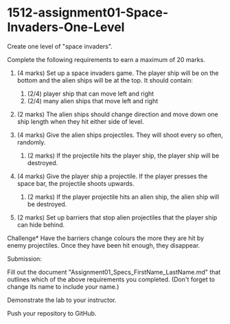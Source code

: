 # 1512-assignment01-Space-Invaders-One-Level
Create one level of "space invaders". 

Complete the following requirements to earn a maximum of 20 marks. 

1. (4 marks) Set up a space invaders game. The player ship will be on the bottom and the alien ships will be at the top. It should contain: 
    1. (2/4) player ship that can move left and right
    2. (2/4) many alien ships that move left and right

2. (2 marks) The alien ships should change direction and move down one ship length when they hit either side of level. 

3. (4 marks) Give the alien ships projectiles. They will shoot every so often, randomly.  

    1. (2 marks) If the projectile hits the player ship, the player ship will be destroyed. 

4. (4 marks) Give the player ship a projectile. If the player presses the space bar, the projectile shoots upwards.  

    1. (2 marks) If the player projectile hits an alien ship, the alien ship will be destroyed. 

5. (2 marks) Set up barriers that stop alien projectiles that the player ship can hide behind. 

Challenge* Have the barriers change colours the more they are hit by enemy projectiles. Once they have been hit enough, they disappear. 

Submission: 

Fill out the document "Assignment01_Specs_FirstName_LastName.md" that outlines which of the above requirements you completed. (Don't forget to change its name to include *your* name.)

Demonstrate the lab to your instructor. 

Push your repository to GitHub.

 
